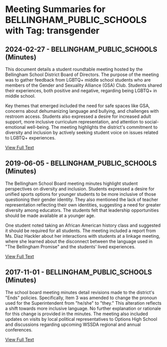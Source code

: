 # Meeting Summaries for BELLINGHAM_PUBLIC_SCHOOLS with Tag: transgender

## 2024-02-27 - BELLINGHAM_PUBLIC_SCHOOLS (Minutes)

This document details a student roundtable meeting hosted by the Bellingham School District Board of Directors. The purpose of the meeting was to gather feedback from LGBTQ+ middle school students who are members of the Gender and Sexuality Alliance (GSA) Club. Students shared their experiences, both positive and negative, regarding being LGBTQ+ in middle school.  

Key themes that emerged included the need for safe spaces like GSA, concerns about dehumanizing language and bullying, and challenges with restroom access. Students also expressed a desire for increased adult support, more inclusive curriculum representation, and attention to social-emotional well-being. The meeting highlights the district's commitment to diversity and inclusion by actively seeking student voice on issues related to LGBTQ+ experiences.

[View Full Text](https://raw.githubusercontent.com/VoronoiPerspectives/WashingtonStateSchoolBoardExplorer/refs/heads/main/data/countries/usa/states/wa/counties/whatcom/school_boards/bellingham_public_schools/2024/2024-02-27-minutes.txt)

## 2019-06-05 - BELLINGHAM_PUBLIC_SCHOOLS (Minutes)

The Bellingham School Board meeting minutes highlight student perspectives on diversity and inclusion. Students expressed a desire for unified sports options for younger students to be more inclusive of those questioning their gender identity. They also mentioned the lack of teacher representation reflecting their own identities, suggesting a need for greater diversity among educators.  The students felt that leadership opportunities should be made available at a younger age.  

One student noted taking an African American history class and suggested it should be required for all students. The meeting included a report from Ms. Diaz Hackler about her interactions with students at a linkage meeting, where she learned about the disconnect between the language used in "The Bellingham Promise" and the students' lived experiences.

[View Full Text](https://raw.githubusercontent.com/VoronoiPerspectives/WashingtonStateSchoolBoardExplorer/refs/heads/main/data/countries/usa/states/wa/counties/whatcom/school_boards/bellingham_public_schools/2019/2019-06-05-minutes.txt)

## 2017-11-01 - BELLINGHAM_PUBLIC_SCHOOLS (Minutes)

The school board meeting minutes detail revisions made to the district's "Ends" policies.  Specifically, Item 3 was amended to change the pronoun used for the Superintendent from "he/she" to "they." This alteration reflects a shift towards more inclusive language. No further explanation or rationale for this change is provided in the minutes. The meeting also included updates on visits by local political representatives to Options High School and discussions regarding upcoming WSSDA regional and annual conferences.

[View Full Text](https://raw.githubusercontent.com/VoronoiPerspectives/WashingtonStateSchoolBoardExplorer/refs/heads/main/data/countries/usa/states/wa/counties/whatcom/school_boards/bellingham_public_schools/2017/2017-11-01-minutes.txt)

